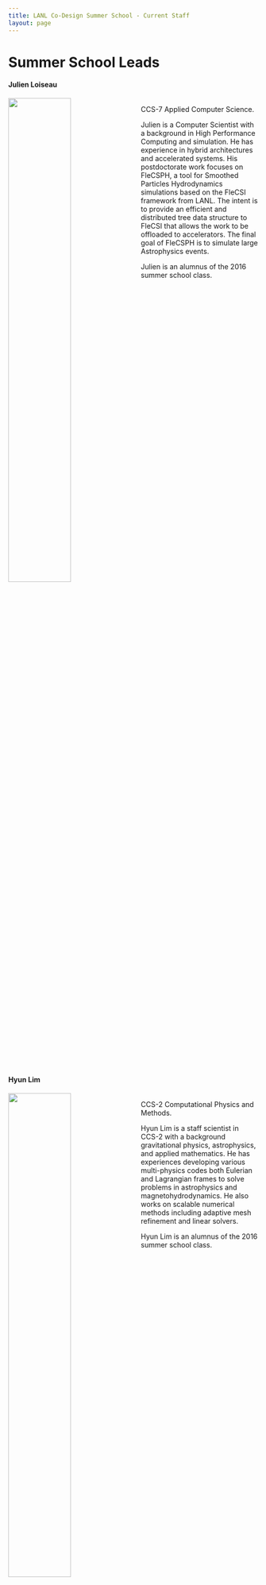 ```yaml
---
title: LANL Co-Design Summer School - Current Staff
layout: page
---
```




# Summer School Leads

#### Julien Loiseau
<div style="display:inline-block">
<img src="images/jloiseau_climbing.jpg" style="margin-right:15px; width: 50%; float: left;"/>

CCS-7 Applied Computer Science.<br>

Julien is a Computer Scientist with a background in High Performance Computing and simulation. He has experience in hybrid architectures and accelerated systems.  His postdoctorate work focuses on FleCSPH, a tool for Smoothed Particles Hydrodynamics simulations based on the FleCSI framework from LANL.  The intent is to provide an efficient and distributed tree data structure to FleCSI that allows the work to be offloaded to accelerators. The final goal of FleCSPH is to simulate large Astrophysics events. <br>

Julien is an alumnus of the 2016 summer school class.
</div>

#### Hyun Lim

<div style="display:inline-block">
<img src="images/hlim_ment.jpg" style="margin-right:15px; width: 50%; float: left;"/>

CCS-2 Computational Physics and Methods. <br>

Hyun Lim is a staff scientist in CCS-2 with a background gravitational physics, astrophysics, and applied mathematics. He has experiences developing various multi-physics codes both Eulerian and Lagrangian frames to solve problems in astrophysics and magnetohydrodynamics. He also works on scalable numerical methods including adaptive mesh refinement and linear solvers. <br>

Hyun Lim is an alumnus of the 2016 summer school class.
</div>

# 2023 Summer School Mentors

#### Karen Tsai

<div style="display:inline-block">
<img src="images/ktsai.jpg" style="margin-right:15px; width: 50%; float: left;"/>

CCS-7 Applied Computer Science. <br>

Karen is a computational scientist who is interested in understanding, designing and developing application code with the scientists. She is also a computer scientist who is interested in learning and utilizing modern computing tools to optimize algorithms or visualize complex datasets. She got her M.S. in Computational Science, Engineering and Mathematics and B.S in Computer Science at the University of Texas – Austin.
 

</div>

#### Andrew Reisner

<div style="display:inline-block">
<img src="images/reisner_ment.jpg" style="margin-right:15px; width: 50%; float: left;"/>

CCS-7 Applied Computer Science

Andrew is a computer scientist with a background in high performance
computing and numerical analysis.  He has experience in improving the
performance and scalability of structured multilevel solvers.  His
interests include parallel numerical algorithms on emerging
architectures and scalable linear solvers.

Andrew is an alumnus of the 2014 summer school class.

</div>

#### Sumathi Lakshmiranganatha

<div style="display:inline-block">
<img src="images/Sumathi.png" style="margin-right:15px; width: 50%; float: left;"/>

CCS-7 Applied Computer Science

Sumathi is a computational scientist with a background in Electrical and Computer Engineering. She has experience in porting and optimization of scientific applications like weather and power grid models on heterogeneous computing architectures. Her research interests include parallel-in-time algorithms on emerging hardware architectures and explainable machine learning models for scientific applications.

</div>

#### Chris Mauney

<!-- <div style="display:inline-block">
<img src="images/nirmal.jpeg" style="margin-right:15px; width: 50%; float: left;"/> -->
HPC-ENV: HPC Environments
<!-- </div> -->

#### Philipp Edelmann

<div style="display:inline-block">
<img src="images/philipp.jpeg" style="margin-right:15px; width: 50%; float: left;"/>

CCS-7 Applied Computer Science

Philipp is a staff scientist in CCS-7 with a background in stellar
astrophysics, numerical methods for hydrodynamics, and high-performance
computing. He has experience with implicit solvers for low Mach number
hydrodynamics, nuclear reaction networks, and spectral methods.
Currently he is working on developing portable and scalable multiphysics
applications as part of the Ristra project.

</div>

#### Sam Jones

CCS-2 Computational Physics and Methods

#### Nirmal Prajapati

<!-- <div style="display:inline-block">
<img src="images/nirmal.jpeg" style="margin-right:15px; width: 50%; float: left;"/> -->
CCS-7 Applied Computer Science
<!-- </div> -->

#### Jamal Mohd-Yusof

<!-- <div style="display:inline-block">
<img src="images/nirmal.jpeg" style="margin-right:15px; width: 50%; float: left;"/> -->
CCS-7 Applied Computer Science
<!-- </div> -->

<h1> Founder </h1>

<div style="display:inline-block">
<img src="images/al-1.jpg" style="margin-right:15px; width: 50%; float: left;"/>

Allen McPherson <br>

R.I.P. (Retired in Paradise) <br>

Al McPherson is a computer scientist and the former lead of the CCS-7 Co-Design team.

</div>

<h1> Previous Leads </h1>

#### Christoph Junghans

<div style="display:inline-block">
<img src="images/junghans.jpg" style="margin-right:15px; width: 50%; float: left;"/>

Moved on to Management. <br>

Christoph is a computational physicist and the current group leader of CCS-7.

</div>

#### Robert Pavel

<div style="display:inline-block">
<img src="images/rspLead.jpg" style="margin-right:15px; width: 50%; float: left;"/>


CCS-7 Applied Computer Science. <br>

Robert is a computational scientist with a background in electrical and computer engineering. He has experience in improving the performance of multi-scale physics applications through the use of task based models and NoSQL databases. His interests include evaluating the suitability of modern task based programming models with respect to scientific applications. <br>

Robert is an alumnus of the 2013 and 2014 summer school classes.

</div>

#### Vinay Ramakrishnaiah

<div style="display:inline-block">
<img src="images/Vinay.JPG" style="margin-right:15px; width: 50%; float: left;"/>

CCS-7 Applied Computer Science. <br>

Vinay was a staff scientist with a background in Electrical and Computer Engineering. He has experience in programming heterogeneous computer systems and is also skilled in antenna theory, signal processing, and optimizations. His research interests include revamping the coherent collection process in time-evolving satellite collector geometries, and also developing and evaluating applications for emerging hardware architectures. <br>

Vinay is an alumnus of the 2017 summer school class.

</div>

<h1> Previous mentors </h1>

<!-- ## 2022 -->
- Andrew Gaspar
- Ben Bergen
- Chris Malone
- David Gunter
- Irina Demeshko
- Irina Sagert
- Jonah Miller
- Joshua C Dolence
- Li-Ta (Ollie) Lo
- Marc Charest
- Patricia (Pat) Grubel
- Patrick McCormick
- Reid Priedhorsky
- Wesley Paul Even
